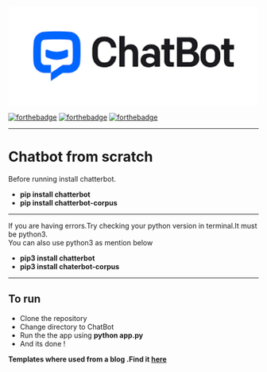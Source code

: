 <p align="center">
<img align = "center" width="500" height="200" src="https://github.com/suubh/ChatBot/blob/master/static/styles/indexchat.png" /><br>



[![forthebadge](https://forthebadge.com/images/badges/built-with-swag.svg)](https://forthebadge.com)
[![forthebadge](https://forthebadge.com/images/badges/built-with-love.svg)](https://forthebadge.com)
[![forthebadge](https://forthebadge.com/images/badges/made-with-python.svg)](https://forthebadge.com)

</p>
<hr>
<h1>Chatbot from scratch</h1>
Before running install chatterbot.
<ul>
  <li><strong>pip install chatterbot</strong></li>
  <li><strong>pip install chatterbot-corpus</strong></li>
</ul>
<hr>
If you are having errors.Try checking your python version in terminal.It must be python3.<br>
You can also use python3 as mention below
<ul>
  <li><strong>pip3 install chatterbot</strong></li>
  <li><strong>pip3 install chaterbot-corpus</strong></li>
</ul>
<hr>
<h2>To run</h2>
<ul>
  <li>Clone the repository</li>
  <li>Change directory to ChatBot</li>
  <li>Run the the app using <strong>python app.py </strong></li>
  <li>And its done !</li>
</ul>
<p><strong>Templates where used from a blog .Find it <a href="https://studygyaan.com/python/create-web-based-chatbot-in-python-django-flask">here</a> </strong></p>


